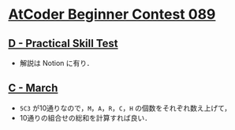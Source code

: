 # [AtCoder Beginner Contest 089](https://atcoder.jp/contests/abc089)

## [D - Practical Skill Test](https://atcoder.jp/contests/abc089/tasks/abc089_d)
- 解説は Notion に有り．

## [C - March](https://atcoder.jp/contests/abc089/tasks/abc089_c)
- `5C3` が10通りなので，`M`，`A`，`R`，`C`，`H` の個数をそれぞれ数え上げて，
- 10通りの組合せの総和を計算すれば良い．
